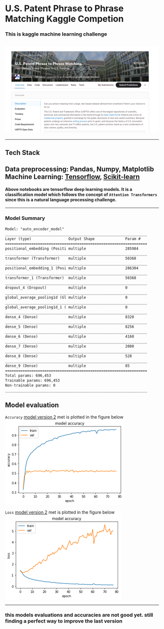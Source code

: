 # **U.S. Patent Phrase to Phrase Matching Kaggle Competion**


### __This is kaggle machine learning challenge__

## ![Image Link](docs/Screenshot%20from%202022-04-28%2000-57-40.png)

---
## Tech Stack

**Data preprocessing:** Pandas, Numpy, Matplotlib <br/>
**Machine Learning:** [Tensorflow](https://www.tensorflow.org/), [Scikit-learn](https://scikit-learn.org/stable/) <br/>
---
#### Above notebooks are tensorflow deep learning models. It is a classification model which follows the concept of `Attention Transformers` since this is a natural language processing challenge.

---
### Model Summary

```
Model: "auto_encoder_model"
_________________________________________________________________
Layer (type)                 Output Shape              Param #   
=================================================================
positional_embedding (Positi multiple                  285984    
_________________________________________________________________
transformer (Transformer)    multiple                  50368     
_________________________________________________________________
positional_embedding_1 (Posi multiple                  286304    
_________________________________________________________________
transformer_1 (Transformer)  multiple                  50368     
_________________________________________________________________
dropout_4 (Dropout)          multiple                  0         
_________________________________________________________________
global_average_pooling1d (Gl multiple                  0         
_________________________________________________________________
global_average_pooling1d_1 ( multiple                  0         
_________________________________________________________________
dense_4 (Dense)              multiple                  8320      
_________________________________________________________________
dense_5 (Dense)              multiple                  8256      
_________________________________________________________________
dense_6 (Dense)              multiple                  4160      
_________________________________________________________________
dense_7 (Dense)              multiple                  2080      
_________________________________________________________________
dense_8 (Dense)              multiple                  528       
_________________________________________________________________
dense_9 (Dense)              multiple                  85        
=================================================================
Total params: 696,453
Trainable params: 696,453
Non-trainable params: 0
_________________________________________________________________
```

## __Model evaluation__

`Accuracy` [model version 2](model-v2.ipynb) met is plotted in the figure below
![image link](docs/accuracy.png)

`Loss` [model version 2](model-v2.ipynb) met is plotted in the figure below
![image link](docs/loss.png)

---

### __this models evaluations and accuracies are not good yet. still finding a perfect way to improve the last version__
